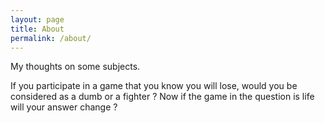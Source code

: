 ```yaml
---
layout: page
title: About
permalink: /about/
---
```


My thoughts on some subjects.

If you participate in a game that you know you will lose, would you be considered as a dumb or a fighter ?
Now if the game in the question is life will your answer change ?
